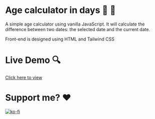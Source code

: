 # Age calculator in days :older_woman: :older_man:

A simple age calculator using vanilla JavaScript.
It will calculate the difference between two dates: the selected date and the current date.

Front-end is designed using HTML and Tailwind CSS

# Live Demo :mag:

[Click here to view](https://mfg888.github.io/AgeCalculator/)

# Support me? :heart:

[![ko-fi](https://ko-fi.com/img/githubbutton_sm.svg)](https://ko-fi.com/N4N06PSKO)
